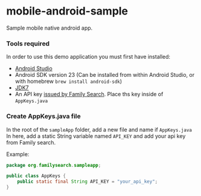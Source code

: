 # mobile-android-sample
Sample mobile native android app.

### Tools required
In order to use this demo application you must first have installed:
* [Android Studio](https://developer.android.com/studio/index.html)
* Android SDK version 23 (Can be installed from within Android Studio, or with homebrew `brew install android-sdk`)
* [JDK7](http://www.oracle.com/technetwork/java/javase/downloads/jdk7-downloads-1880260.html)
* An API key [issued by Family Search](https://familysearch.org/developers/). Place ths key inside of `AppKeys.java`

### Create AppKeys.java file
In the root of the `sampleApp` folder, add a new file and name if `AppKeys.java`
In here, add a static String variable named `API_KEY` and add your api key from Family search.

Example:
```java
package org.familysearch.sampleapp;

public class AppKeys {
    public static final String API_KEY = "your_api_key";
}
```
